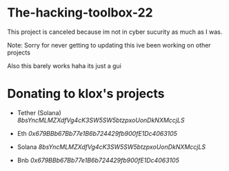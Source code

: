 # The-hacking-toolbox-22
This project is canceled because im not in cyber sucurity as much as I was.


Note: Sorry for never getting to updating this ive been working on other projects

Also this barely works haha its just a gui

# Donating to klox's projects

* Tether (Solana) *8bsYncMLMZXdfVg4cK3SW5SW5btzpxoUonDkNXMccjLS*

* Eth *0x679BBb67Bb77e1B6b724429fb900fE1Dc4063105*

* Solana *8bsYncMLMZXdfVg4cK3SW5SW5btzpxoUonDkNXMccjLS*

* Bnb *0x679BBb67Bb77e1B6b724429fb900fE1Dc4063105*
